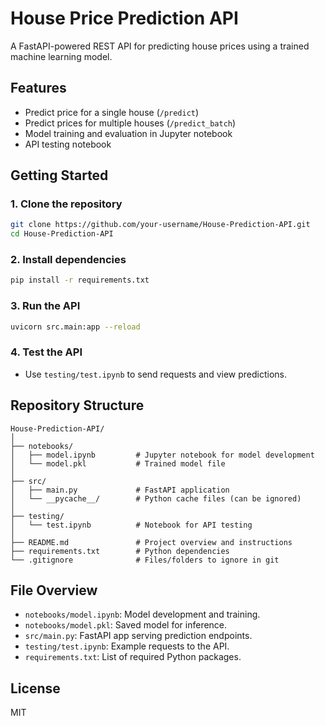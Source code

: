# House Price Prediction API

A FastAPI-powered REST API for predicting house prices using a trained machine learning model.

## Features

- Predict price for a single house (`/predict`)
- Predict prices for multiple houses (`/predict_batch`)
- Model training and evaluation in Jupyter notebook
- API testing notebook

## Getting Started

### 1. Clone the repository

```bash
git clone https://github.com/your-username/House-Prediction-API.git
cd House-Prediction-API
```

### 2. Install dependencies

```bash
pip install -r requirements.txt
```

### 3. Run the API

```bash
uvicorn src.main:app --reload
```

### 4. Test the API

- Use `testing/test.ipynb` to send requests and view predictions.

## Repository Structure

```
House-Prediction-API/
│
├── notebooks/
│   ├── model.ipynb         # Jupyter notebook for model development
│   └── model.pkl           # Trained model file
│
├── src/
│   ├── main.py             # FastAPI application
│   └── __pycache__/        # Python cache files (can be ignored)
│
├── testing/
│   └── test.ipynb          # Notebook for API testing
│
├── README.md               # Project overview and instructions
├── requirements.txt        # Python dependencies
└── .gitignore              # Files/folders to ignore in git
```

## File Overview

- `notebooks/model.ipynb`: Model development and training.
- `notebooks/model.pkl`: Saved model for inference.
- `src/main.py`: FastAPI app serving prediction endpoints.
- `testing/test.ipynb`: Example requests to the API.
- `requirements.txt`: List of required Python packages.


## License

MIT

